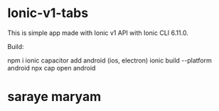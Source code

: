 # Ionic-v1-tabs

This is simple app made with Ionic v1 API with Ionic CLI 6.11.0.

Build:

npm i
ionic capacitor add android (ios,  electron)
ionic build --platform android
npx cap open android

# saraye maryam